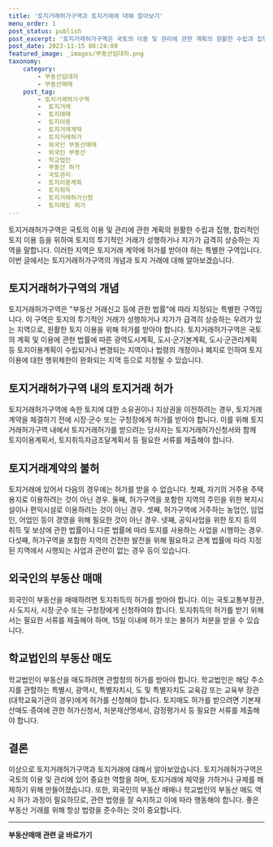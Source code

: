 ```yaml
---
title: '토지거래허가구역과 토지거래에 대해 알아보기'
menu_order: 1
post_status: publish
post_excerpt: '토지거래허가구역은 국토의 이용 및 관리에 관한 계획의 원활한 수립과 집행, 합리적인 토지 이용 등을 위하여 토지의 투기적인 거래가 성행하거나 지가가 급격히 상승하는 지역을 말합니다. 이러한 지역은 토지거래 계약에 허가를 받아야 하는 특별한 구역입니다. 이번 글에서는 토지거래허가구역의 개념과 토지 거래에 대해 알아보겠습니다.'
post_date: 2023-11-15 08:24:09
featured_image: _images/부동산임대차.png
taxonomy:
    category:
        - 부동산임대차
        - 부동산매매
    post_tag:
        - 토지거래허가구역
        -  토지거래
        -  토지매매
        -  토지이용
        -  토지거래계약
        -  토지거래허가
        -  외국인 부동산매매
        -  외국인 부동산
        -  학교법인
        -  부동산 허가
        -  국토관리
        -  토지이용계획
        -  토지취득
        -  토지거래허가신청
        -  토지매도 허가
---
```




토지거래허가구역은 국토의 이용 및 관리에 관한 계획의 원활한 수립과 집행, 합리적인 토지 이용 등을 위하여 토지의 투기적인 거래가 성행하거나 지가가 급격히 상승하는 지역을 말합니다. 이러한 지역은 토지거래 계약에 허가를 받아야 하는 특별한 구역입니다. 이번 글에서는 토지거래허가구역의 개념과 토지 거래에 대해 알아보겠습니다.

## 토지거래허가구역의 개념

토지거래허가구역은 "부동산 거래신고 등에 관한 법률"에 따라 지정되는 특별한 구역입니다. 이 구역은 토지의 투기적인 거래가 성행하거나 지가가 급격히 상승하는 우려가 있는 지역으로, 원활한 토지 이용을 위해 허가를 받아야 합니다. 토지거래허가구역은 국토의 계획 및 이용에 관한 법률에 따른 광역도시계획, 도시·군기본계획, 도시·군관리계획 등 토지이용계획이 수립되거나 변경되는 지역이나 법령의 개정이나 폐지로 인하여 토지이용에 대한 행위제한이 완화되는 지역 등으로 지정될 수 있습니다.

## 토지거래허가구역 내의 토지거래 허가

토지거래허가구역에 속한 토지에 대한 소유권이나 지상권을 이전하려는 경우, 토지거래계약을 체결하기 전에 시장·군수 또는 구청장에게 허가를 받아야 합니다. 이를 위해 토지거래허가구역 내에서 토지거래허가를 받으려는 당사자는 토지거래허가신청서와 함께 토지이용계획서, 토지취득자금조달계획서 등 필요한 서류를 제출해야 합니다.

## 토지거래계약의 불허

토지거래에 있어서 다음의 경우에는 허가를 받을 수 없습니다. 첫째, 자기의 거주용 주택용지로 이용하려는 것이 아닌 경우. 둘째, 허가구역을 포함한 지역의 주민을 위한 복지시설이나 편익시설로 이용하려는 것이 아닌 경우. 셋째, 허가구역에 거주하는 농업인, 임업인, 어업인 등이 경영을 위해 필요한 것이 아닌 경우. 넷째, 공익사업을 위한 토지 등의 취득 및 보상에 관한 법률이나 다른 법률에 따라 토지를 사용하는 사업을 시행하는 경우. 다섯째, 허가구역을 포함한 지역의 건전한 발전을 위해 필요하고 관계 법률에 따라 지정된 지역에서 시행되는 사업과 관련이 없는 경우 등이 있습니다.

## 외국인의 부동산 매매

외국인이 부동산을 매매하려면 토지취득의 허가를 받아야 합니다. 이는 국토교통부장관, 시·도지사, 시장·군수 또는 구청장에게 신청하여야 합니다. 토지취득의 허가를 받기 위해서는 필요한 서류를 제출해야 하며, 15일 이내에 허가 또는 불허가 처분을 받을 수 있습니다.

## 학교법인의 부동산 매도

학교법인이 부동산을 매도하려면 관할청의 허가를 받아야 합니다. 학교법인은 해당 주소지를 관할하는 특별시, 광역시, 특별자치시, 도 및 특별자치도 교육감 또는 교육부 장관(대학교육기관의 경우)에게 허가를 신청해야 합니다. 토지매도 허가를 받으려면 기본재산매도·증여에 관한 허가신청서, 처분재산명세서, 감정평가서 등 필요한 서류를 제출해야 합니다.

## 결론

이상으로 토지거래허가구역과 토지거래에 대해서 알아보았습니다. 토지거래허가구역은 국토의 이용 및 관리에 있어 중요한 역할을 하며, 토지거래에 제약을 가하거나 규제를 해제하기 위해 만들어졌습니다. 또한, 외국인의 부동산 매매나 학교법인의 부동산 매도 역시 허가 과정이 필요하므로, 관련 법령을 잘 숙지하고 이에 따라 행동해야 합니다. 좋은 부동산 거래를 위해 항상 법령을 준수하는 것이 중요합니다.
<!-- wp:separator -->
<hr class="wp-block-separator has-alpha-channel-opacity"/>
<!-- /wp:separator -->

<!-- wp:group {"backgroundColor":"base","layout":{"type":"constrained"}} -->
<div class="wp-block-group has-base-background-color has-background"><!-- wp:paragraph {"align":"center","fontSize":"medium"} -->
<p class="has-text-align-center has-large-font-size"><strong>부동산매매 관련 글 바로가기</strong></p>
<!-- /wp:paragraph -->


<!-- wp:latest-posts
{"categories":[{"id":22715,"count":19,"description":"","link":"https://uknowlaw.com/category/%eb%b6%80%eb%8f%99%ec%82%b0%eb%a7%a4%eb%a7%a4/","name":"부동산매매","slug":"부동산매매","taxonomy":"category","parent":0,"meta":[],"_links":{"self":[{"href":"https://uknowlaw.com/wp-json/wp/v2/categories/22715"}],"collection":[{"href":"https://uknowlaw.com/wp-json/wp/v2/categories"}],"about":[{"href":"https://uknowlaw.com/wp-json/wp/v2/taxonomies/category"}],"wp:post_type":[{"href":"https://uknowlaw.com/wp-json/wp/v2/posts?categories=22715"}],"curies":[{"name":"wp","href":"https://api.w.org/{rel}","templated":true}]}}],"postsToShow":100,"excerptLength":28,"postLayout":"grid","columns":2,"featuredImageAlign":"left","featuredImageSizeSlug":"large","fontSize":"small"} /--></div>
<!-- /wp:group -->
